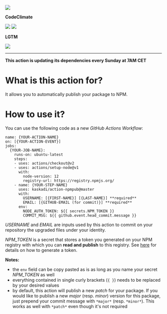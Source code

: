 ![](https://img.shields.io/github/workflow/status/kaskadi/action-npmpub/update?label=dependencies%20updated&logo=npm)

**CodeClimate**

[![](https://img.shields.io/codeclimate/maintainability/kaskadi/action-npmpub?label=maintainability&logo=Code%20Climate)](https://codeclimate.com/github/kaskadi/action-npmpub)
[![](https://img.shields.io/codeclimate/tech-debt/kaskadi/action-npmpub?label=technical%20debt&logo=Code%20Climate)](https://codeclimate.com/github/kaskadi/action-npmpub)
<!-- [![](https://img.shields.io/codeclimate/coverage/kaskadi/action-npmpub?label=test%20coverage&logo=Code%20Climate)](https://codeclimate.com/github/kaskadi/action-npmpub) -->

**LGTM**

[![](https://img.shields.io/lgtm/grade/javascript/github/kaskadi/action-npmpub?label=code%20quality&logo=lgtm)](https://lgtm.com/projects/g/kaskadi/action-npmpub/?mode=list)

***

**This action is updating its dependencies every Sunday at 7AM CET**

# What is this action for?

It allows you to automatically publish your package to NPM.

# How to use it?

You can use the following code as a new _GitHub Actions Workflow_:

```
name: {YOUR-ACTION-NAME}
on: [{YOUR-ACTION-EVENT}]
jobs:
  {YOUR-JOB-NAME}:
    runs-on: ubuntu-latest
    steps:
    - uses: actions/checkout@v2
    - uses: actions/setup-node@v1
      with:
        node-version: 12
        registry-url: https://registry.npmjs.org/
    - name: {YOUR-STEP-NAME}
      uses: kaskadi/action-npmpub@master
      with:
        USERNAME: [{FIRST-NAME}] [{LAST-NAME}] **required**
        EMAIL: [{GITHUB-EMAIL (for commit)}] **required**
      env:
        NODE_AUTH_TOKEN: ${{ secrets.NPM_TOKEN }}
        COMMIT_MSG: ${{ github.event.head_commit.message }}
```

_USERNAME_ and _EMAIL_ are inputs used by this action to commit on your repository the upgraded files under your identity.

_NPM_TOKEN_ is a secret that stores a token you generated on your NPM registry with which you can **read and publish** to this registry.
See [here](https://docs.npmjs.com/creating-and-viewing-authentication-tokens) for details on how to generate a token.

**Notes:**
- the `env` field can be copy pasted as is as long as you name your secret _NPM_TOKEN_ as well
- everything contained in single curly brackets (`{ }`) needs to be replaced by your desired values
- by default, this action will publish a new _patch_ for your package. If you would like to publish a new _major_ (resp. _minor_) version for this package, just prepend your commit message with `*major*` (resp. `*minor*`). This works as well with `*patch*` even though it's not required

